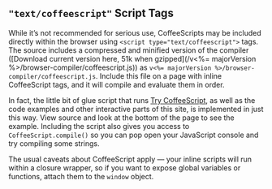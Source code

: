 ## `"text/coffeescript"` Script Tags

While it’s not recommended for serious use, CoffeeScripts may be included directly within the browser using `<script type="text/coffeescript">` tags. The source includes a compressed and minified version of the compiler ([Download current version here, 51k when gzipped](/v<%= majorVersion %>/browser-compiler/coffeescript.js)) as `v<%= majorVersion %>/browser-compiler/coffeescript.js`. Include this file on a page with inline CoffeeScript tags, and it will compile and evaluate them in order.

In fact, the little bit of glue script that runs [Try CoffeeScript](#try), as well as the code examples and other interactive parts of this site, is implemented in just this way. View source and look at the bottom of the page to see the example. Including the script also gives you access to `CoffeeScript.compile()` so you can pop open your JavaScript console and try compiling some strings.

The usual caveats about CoffeeScript apply — your inline scripts will run within a closure wrapper, so if you want to expose global variables or functions, attach them to the `window` object.
